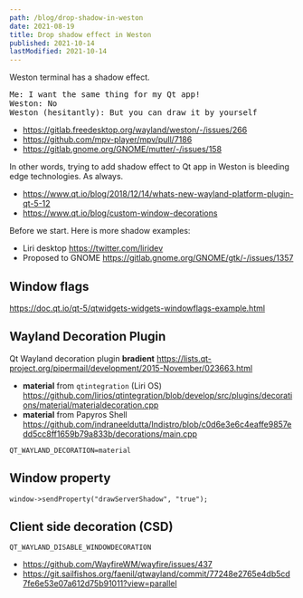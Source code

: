```yaml
---
path: /blog/drop-shadow-in-weston
date: 2021-08-19
title: Drop shadow effect in Weston
published: 2021-10-14
lastModified: 2021-10-14
---
```


Weston terminal has a shadow effect. 

<pre>
Me: I want the same thing for my Qt app!
Weston: No
Weston (hesitantly): But you can draw it by yourself
</pre>

- https://gitlab.freedesktop.org/wayland/weston/-/issues/266
- https://github.com/mpv-player/mpv/pull/7186
- https://gitlab.gnome.org/GNOME/mutter/-/issues/158

In other words, trying to add shadow effect to Qt app in Weston is bleeding edge technologies. As always.

- https://www.qt.io/blog/2018/12/14/whats-new-wayland-platform-plugin-qt-5-12
- https://www.qt.io/blog/custom-window-decorations

Before we start. Here is more shadow examples:

- Liri desktop https://twitter.com/liridev
- Proposed to GNOME https://gitlab.gnome.org/GNOME/gtk/-/issues/1357

## Window flags

https://doc.qt.io/qt-5/qtwidgets-widgets-windowflags-example.html

## Wayland Decoration Plugin

Qt Wayland decoration plugin **bradient** https://lists.qt-project.org/pipermail/development/2015-November/023663.html

- **material** from `qtintegration` (Liri OS) https://github.com/lirios/qtintegration/blob/develop/src/plugins/decorations/material/materialdecoration.cpp
- **material** from Papyros Shell https://github.com/indraneeldutta/Indistro/blob/c0d6e3e6c4eaffe9857edd5cc8ff1659b79a833b/decorations/main.cpp

```
QT_WAYLAND_DECORATION=material
```

## Window property

```
window->sendProperty("drawServerShadow", "true");
```

## Client side decoration (CSD)

```
QT_WAYLAND_DISABLE_WINDOWDECORATION
```

- https://github.com/WayfireWM/wayfire/issues/437
- https://git.sailfishos.org/faenil/qtwayland/commit/77248e2765e4db5cd7fe6e53e07a612d75b91011?view=parallel
